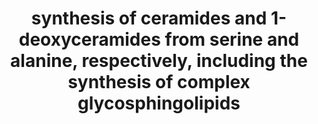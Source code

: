---
authors:
- QuintenLok
description: ''
last-edited: 2022-02-21
organisms:
- Homo sapiens
redirect_from:
- /index.php/Pathway:WP5194
- /instance/WP5194
schema-jsonld:
- '@context': https://schema.org/
  '@id': https://wikipathways.github.io/pathways/WP5194.html
  '@type': Dataset
  creator:
    '@type': Organization
    name: WikiPathways
  description: ''
  keywords:
  - B4GALNT1
  - UGT8
  - ceramide
  - Phosphoethanolamine
  - SGMS2
  - 3-ketosphinganine
  - ganglioside GM4
  - Palmitoyl-CoA
  - CERK
  - S1P
  - ASAH1
  - A4GALT
  - B4GALT1
  - CERS5
  - S1P lyase
  - sphingomyelins
  - Galactosylceramide
  - sphingosine-1-phosphate
  - 1-deoxysphinganine
  - 1-Deoxy-3-ketosphinganine
  - 1-Deoxydihydroceramide
  - 1-O-acyl-ceramide
  - SPHK1
  - Lc3Cer
  - CERS3
  - CERS6
  - CERS2
  - DGAT1
  - CerP(d18:1/16:0)
  - CERS1
  - KDSR
  - A3GALT2
  - SGMS1
  - Sphinganine
  - globoside Gb3Cer
  - CERS4
  - Dihydrosphingomyelin
  - DES
  - SPTLC1
  - lactosylceramide
  - Sphingosine
  - 1-Deoxysphingosine
  - alanine
  - sulphatide
  - Dihydroceramide
  - Glucosylceramide
  - Hexadecenal
  - GA2
  - isogloboside iGb3Cer
  - UGCG
  - 1-Deoxyceramide
  - serine
  - B3GNT5
  license: CC0
  name: synthesis of ceramides and 1-deoxyceramides from serine and alanine, respectively,
    including the synthesis of complex glycosphingolipids
seo: CreativeWork
title: synthesis of ceramides and 1-deoxyceramides from serine and alanine, respectively,
  including the synthesis of complex glycosphingolipids
wpid: WP5194
---